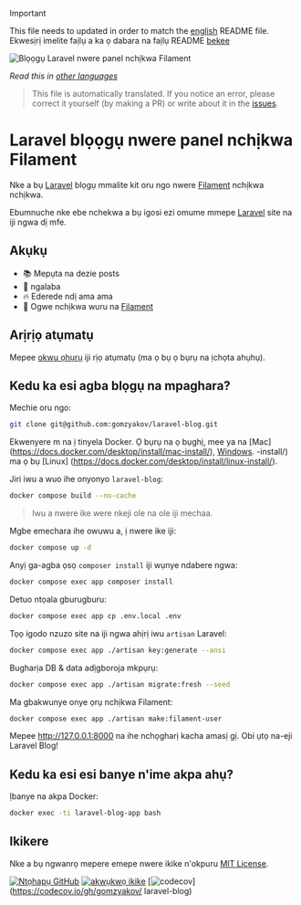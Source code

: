 >[!IMPORTANT]
>This file needs to updated in order to match the [english](/README.md) README file.  
>Ekwesịrị imelite faịlụ a ka ọ dabara na faịlụ README [bekee](/README.md)

![Blọọgụ Laravel nwere panel nchịkwa Filament](../docs/social-preview-en.png)

_Read this in [other languages](./Translations.md)_

>This file is automatically translated. If you notice an error, please correct it yourself (by making a PR) or write about it in the [issues](https://github.com/gomzyakov/laravel-blog/issues).

# Laravel blọọgụ nwere panel nchịkwa Filament

Nke a bụ [Laravel](https://laravel.com) blọgụ mmalite kit oru ngo nwere [Filament](https://filamentphp.com) nchịkwa nchịkwa.

Ebumnuche nke ebe nchekwa a bụ igosi ezi omume mmepe [Laravel](https://laravel.com) site na iji ngwa dị mfe.

## Akụkụ

- 📚 Mepụta na dezie posts
- 🥑 ngalaba
- 🔥 Ederede ndị ama ama
- 🎉 Ogwe nchịkwa wuru na [Filament](https://filamentphp.com)

## Arịrịọ atụmatụ

Mepee [okwu ọhụrụ](https://github.com/gomzyakov/laravel-blog/issues/new) iji rịọ atụmatụ (ma ọ bụ ọ bụrụ na ịchọta ahụhụ).

## Kedu ka esi agba blọgụ na mpaghara?

Mechie oru ngo:

```bash
git clone git@github.com:gomzyakov/laravel-blog.git
```

Ekwenyere m na ị tinyela Docker. Ọ bụrụ na ọ bụghị, mee ya na [Mac] (https://docs.docker.com/desktop/install/mac-install/), [Windows](https://docs.docker.com/desktop/install/windows). -install/) ma ọ bụ [Linux] (https://docs.docker.com/desktop/install/linux-install/).

Jiri iwu a wuo ihe onyonyo `laravel-blog`:

```bash
docker compose build --no-cache
```

> Iwu a nwere ike were nkeji ole na ole iji mechaa.

Mgbe emechara ihe owuwu a, ị nwere ike iji:

```bash
docker compose up -d
```

Anyị ga-agba ọsọ `composer install` iji wụnye ndabere ngwa:

```bash
docker compose exec app composer install
```

Detuo ntọala gburugburu:

```bash
docker compose exec app cp .env.local .env
```

Tọọ igodo nzuzo site na iji ngwa ahịrị iwu `artisan` Laravel:

```bash
docker compose exec app ./artisan key:generate --ansi
```

Bugharịa DB & data adịgboroja mkpụrụ:

```bash
docker compose exec app ./artisan migrate:fresh --seed
```

Ma gbakwunye onye ọrụ nchịkwa Filament:

``` bash
docker compose exec app ./artisan make:filament-user
```

Mepee http://127.0.0.1:8000 na ihe nchọgharị kacha amasị gị. Obi ụtọ na-eji Laravel Blog!

## Kedu ka esi esi banye n'ime akpa ahụ?

Ịbanye na akpa Docker:

```bash
docker exec -ti laravel-blog-app bash
```

## Ikikere

Nke a bụ ngwanrọ mepere emepe nwere ikike n'okpuru [MIT License](https://github.com/gomzyakov/php-code-style/blob/main/LICENSE).


[![Ntọhapụ GitHub](https://img.shields.io/github/release/gomzyakov/laravel-blog.svg)](https://github.com/gomzyakov/laravel-blog/releases/latest)
[![akwụkwọ ikike](https://img.shields.io/badge/License-MIT-green.svg)](https://github.com/gomzyakov/laravel-blog/blob/development/LICENSE)
[![codecov](https://codecov.io/gh/gomzyakov/laravel-blog/branch/main/graph/badge.svg?token=4CYTVMVUYV)](https://codecov.io/gh/gomzyakov/ laravel-blog)

